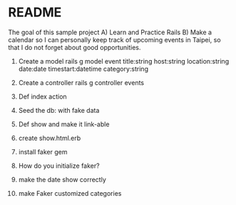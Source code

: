 # README

The goal of this sample project
A) Learn and Practice Rails
B) Make a calendar so I can personally keep track of upcoming events in Taipei, so that I do not forget about good opportunities.

1. Create a model
    rails g model event title:string host:string location:string date:date timestart:datetime category:string

2. Create a controller
    rails g controller events

3. Def index action
4. Seed the db: with fake data
5. Def show and make it link-able
6. create show.html.erb
7. install faker gem
8. How do you initialize faker?

10. make the date show correctly

20. make Faker customized categories
